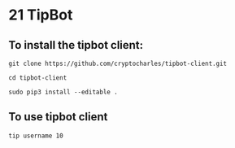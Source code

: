 # 21 TipBot

## To install the tipbot client:

`git clone https://github.com/cryptocharles/tipbot-client.git`

`cd tipbot-client`

`sudo pip3 install --editable .`

## To use tipbot client
`tip username 10`
